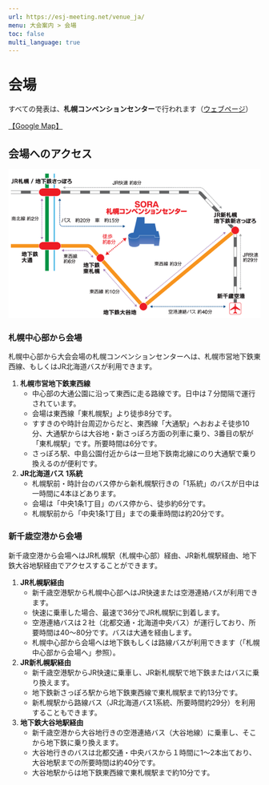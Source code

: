 ```yaml
---
url: https://esj-meeting.net/venue_ja/
menu: 大会案内 > 会場
toc: false
multi_language: true
---
```


# 会場
すべての発表は、**札幌コンベンションセンター**で行われます（[ウェブページ](https://www.sora-scc.jp)）

[【Google Map】](https://maps.app.goo.gl/3715B6bF2e5urKno8)

## 会場へのアクセス
![会場への地図（札幌コンベンションセンターのウェブページ掲載図）](../media/to_venue_map_ja.gif)

### 札幌中心部から会場
札幌中心部から大会会場の札幌コンベンションセンターへは、札幌市営地下鉄東西線、もしくはJR北海道バスが利用できます。  

1. **札幌市営地下鉄東西線**
	- 中心部の大通公園に沿って東西に走る路線です。日中は７分間隔で運行されています。
	- 会場は東西線「東札幌駅」より徒歩8分です。
	- すすきのや時計台周辺からだと、東西線「大通駅」へおおよそ徒歩10分、大通駅からは大谷地・新さっぽろ方面の列車に乗り、3番目の駅が「東札幌駅」です。所要時間は6分です。
	- さっぽろ駅、中島公園付近からは一旦地下鉄南北線にのり大通駅で乗り換えるのが便利です。
2. **JR北海道バス 1系統** 
	- 札幌駅前・時計台のバス停から新札幌駅行きの「1系統」のバスが日中は一時間に4本ほどあります。
	- 会場は「中央1条1丁目」のバス停から、徒歩約6分です。
	- 札幌駅前から「中央1条1丁目」までの乗車時間は約20分です。

### 新千歳空港から会場
新千歳空港から会場へはJR札幌駅（札幌中心部）経由、JR新札幌駅経由、地下鉄大谷地駅経由でアクセスすることができます。  

1. **JR札幌駅経由**  
	- 新千歳空港駅から札幌中心部へはJR快速または空港連絡バスが利用できます。
	- 快速に乗車した場合、最速で36分でJR札幌駅に到着します。
	- 空港連絡バスは２社（北都交通・北海道中央バス）が運行しており、所要時間は40〜80分です。バスは大通を経由します。
	- 札幌中心部から会場へは地下鉄もしくは路線バスが利用できます（「札幌中心部から会場へ」参照）。  
2. **JR新札幌駅経由**  
	- 新千歳空港駅からJR快速に乗車し、JR新札幌駅で地下鉄またはバスに乗り換えます。
	- 地下鉄新さっぽろ駅から地下鉄東西線で東札幌駅まで約13分です。
	- 新札幌駅から路線バス（JR北海道バス1系統、所要時間約29分）を利用することもできます。  
3. **地下鉄大谷地駅経由**  
	- 新千歳空港から大谷地行きの空港連絡バス（大谷地線）に乗車し、そこから地下鉄に乗り換えます。
	- 大谷地行きのバスは北都交通・中央バスから１時間に1〜2本出ており、大谷地駅までの所要時間は約40分です。
	- 大谷地駅からは地下鉄東西線で東札幌駅まで約10分です。
